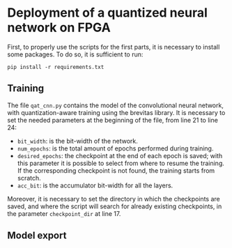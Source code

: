 # Deployment of a quantized neural network on FPGA

First, to properly use the scripts for the first parts, it is necessary to install some packages. To do so, it is sufficient to run:

```
pip install -r requirements.txt
```

## Training

The file `qat_cnn.py` contains the model of the convolutional neural network, with quantization-aware training using the brevitas library. It is necessary to set the needed parameters at the beginning of the file, from line 21 to line 24:

- `bit_width`: is the bit-width of the network.
- `num_epochs`: is the total amount of epochs performed during training.
- `desired_epochs`: the checkpoint at the end of each epoch is saved; with this parameter it is possible to select from where to resume the training. If the corresponding checkpoint is not found, the training starts from scratch.
- `acc_bit`: is the accumulator bit-width for all the layers.

Moreover, it is necessary to set the directory in which the checkpoints are saved, and where the script will search for already existing checkpoints, in the parameter `checkpoint_dir` at line 17.

## Model export


